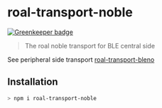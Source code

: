 # roal-transport-noble

[![Greenkeeper badge](https://badges.greenkeeper.io/taoyuan/roal-transport-noble.svg)](https://greenkeeper.io/)

> The roal noble transport for BLE central side

See peripheral side transport [roal-transport-bleno](https://github.com/taoyuan/roal-transport-bleno)

## Installation

```bash
> npm i roal-transport-noble
```


